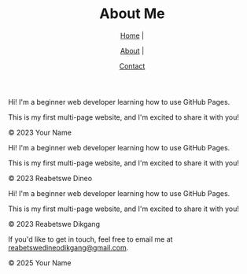 <!DOCTYPE html>

<html lang="en">

<head>

<meta charset="UTF-8">

<meta name="viewport" content="width=device-width, initial-scale=1.0">

<title>About Me</title>

</head>

<body>

<header>

<h1>About Me</h1>

<nav>

<a href="index.html">Home</a> |

<a href="about.html">About</a> |

<a href="contact.html">Contact</a>

</nav>

</header>
<main>

<p>Hi! I'm a beginner web developer learning how to use GitHub Pages.</p>

<p>This is my first multi-page website, and I'm excited to share it with you!</p>

</main>


<footer>

<p>&copy; 2023 Your Name</p>
<main>

<p>Hi! I'm a beginner web developer learning how to use GitHub Pages.</p>

<p>This is my first multi-page website, and I'm excited to share it with you!</p>

</main>


<footer>

<p>&copy; 2023 Reabetswe Dineo</p>

</footer>

<main>

<p>Hi! I'm a beginner web developer learning how to use GitHub Pages.</p>

<p>This is my first multi-page website, and I'm excited to share it with you!</p>

</main>


<footer>

<p>&copy; 2023 Reabetswe Dikgang</p>

</footer>
<main>

<p>If you'd like to get in touch, feel free to email me at <a href="mailto:example@example.com">reabetswedineodikgang@gmail.com</a>.</p>

</main>


<footer>

<p>&copy; 2025 Your Name</p>

</footer>

</body>
</html>
